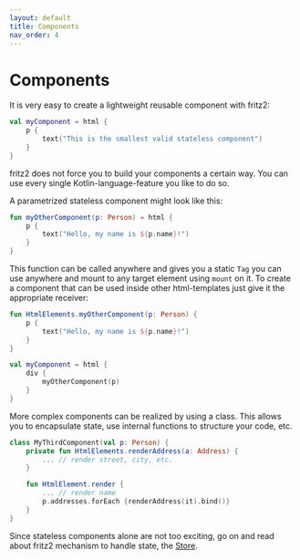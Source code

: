```yaml
---
layout: default
title: Components
nav_order: 4
---
```

# Components

It is very easy to create a lightweight reusable component with fritz2:

```kotlin
val myComponent = html {
    p {
        text("This is the smallest valid stateless component")
    }
}
```

fritz2 does not force you to build your components a certain way. You can use every single Kotlin-language-feature you like to do so.

A parametrized stateless component might look like this:

```kotlin
fun myOtherComponent(p: Person) = html {
    p {
        text("Hello, my name is ${p.name}!")
    }
}
```

This function can be called anywhere and gives you a static `Tag` you can use anywhere and mount to any target element using `mount` on it. To create a component that can be used inside
other html-templates just give it the appropriate receiver:

```kotlin
fun HtmlElements.myOtherComponent(p: Person) {
    p {
        text("Hello, my name is ${p.name}!")
    }
}

val myComponent = html {
    div {
        myOtherComponent(p)
    }
}
```

More complex components can be realized by using a class. This allows you to encapsulate state, use internal functions to structure your code, etc.

```kotlin
class MyThirdComponent(val p: Person) {
    private fun HtmlElements.renderAddress(a: Address) {
        ... // render street, city, etc.
    }

    fun HtmlElement.render {
        ... // render name
        p.addresses.forEach {renderAddress(it).bind()}
    }
}
```

Since stateless components alone are not too exciting, go on and read about fritz2 mechanism to handle state, the [Store](Store.html).